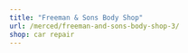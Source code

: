 ```yaml
---
title: "Freeman & Sons Body Shop"
url: /merced/freeman-and-sons-body-shop-3/
shop: car repair
---
```

